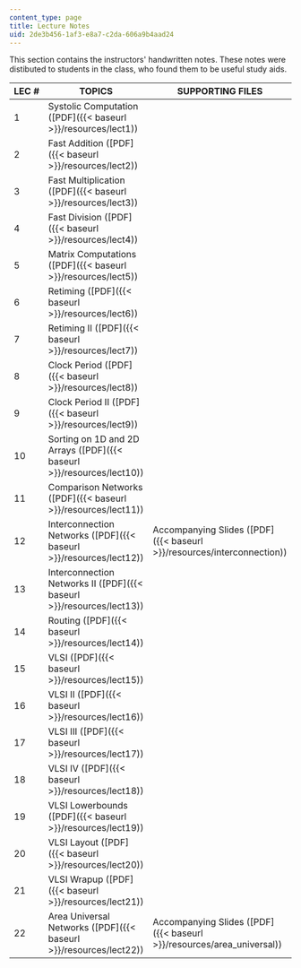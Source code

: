 ```yaml
---
content_type: page
title: Lecture Notes
uid: 2de3b456-1af3-e8a7-c2da-606a9b4aad24
---
```


This section contains the instructors' handwritten notes. These notes were distibuted to students in the class, who found them to be useful study aids.

| LEC # | TOPICS | SUPPORTING FILES |
| --- | --- | --- |
| 1 | Systolic Computation ([PDF]({{< baseurl >}}/resources/lect1)) | &nbsp; |
| 2 | Fast Addition ([PDF]({{< baseurl >}}/resources/lect2)) | &nbsp; |
| 3 | Fast Multiplication ([PDF]({{< baseurl >}}/resources/lect3)) | &nbsp; |
| 4 | Fast Division ([PDF]({{< baseurl >}}/resources/lect4)) | &nbsp; |
| 5 | Matrix Computations ([PDF]({{< baseurl >}}/resources/lect5)) | &nbsp; |
| 6 | Retiming ([PDF]({{< baseurl >}}/resources/lect6)) | &nbsp; |
| 7 | Retiming II ([PDF]({{< baseurl >}}/resources/lect7)) | &nbsp; |
| 8 | Clock Period ([PDF]({{< baseurl >}}/resources/lect8)) | &nbsp; |
| 9 | Clock Period II ([PDF]({{< baseurl >}}/resources/lect9)) | &nbsp; |
| 10 | Sorting on 1D and 2D Arrays ([PDF]({{< baseurl >}}/resources/lect10)) | &nbsp; |
| 11 | Comparison Networks ([PDF]({{< baseurl >}}/resources/lect11)) | &nbsp; |
| 12 | Interconnection Networks ([PDF]({{< baseurl >}}/resources/lect12)) | Accompanying Slides ([PDF]({{< baseurl >}}/resources/interconnection)) |
| 13 | Interconnection Networks II ([PDF]({{< baseurl >}}/resources/lect13)) | &nbsp; |
| 14 | Routing ([PDF]({{< baseurl >}}/resources/lect14)) | &nbsp; |
| 15 | VLSI ([PDF]({{< baseurl >}}/resources/lect15)) | &nbsp; |
| 16 | VLSI II ([PDF]({{< baseurl >}}/resources/lect16)) | &nbsp; |
| 17 | VLSI III ([PDF]({{< baseurl >}}/resources/lect17)) | &nbsp; |
| 18 | VLSI IV ([PDF]({{< baseurl >}}/resources/lect18)) | &nbsp; |
| 19 | VLSI Lowerbounds ([PDF]({{< baseurl >}}/resources/lect19)) | &nbsp; |
| 20 | VLSI Layout ([PDF]({{< baseurl >}}/resources/lect20)) | &nbsp; |
| 21 | VLSI Wrapup ([PDF]({{< baseurl >}}/resources/lect21)) | &nbsp; |
| 22 | Area Universal Networks ([PDF]({{< baseurl >}}/resources/lect22)) | Accompanying Slides ([PDF]({{< baseurl >}}/resources/area_universal))